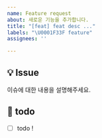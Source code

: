 ```yaml
---
name: Feature request
about: 새로운 기능을 추가합니다.
title: "[feat] feat desc ..."
labels: "\U0001F33F feature"
assignees: ''

---
```


## 💡 Issue
이슈에 대한 내용을 설명해주세요.

## 📝 todo
- [ ] todo !
